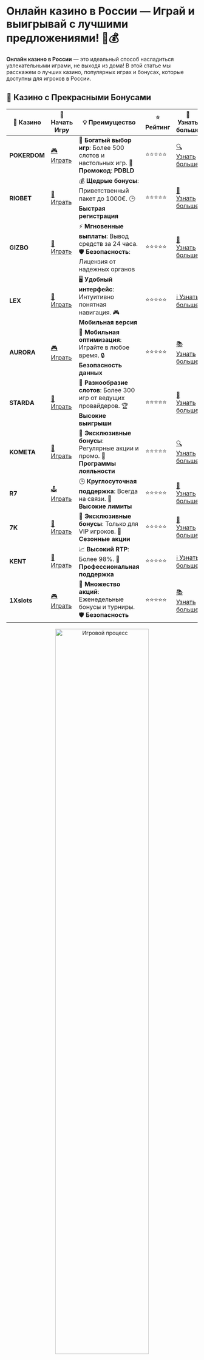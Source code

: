 # Онлайн казино в России — Играй и выигрывай с лучшими предложениями! 🎰💰

**Онлайн казино в России** — это идеальный способ насладиться увлекательными играми, не выходя из дома! В этой статье мы расскажем о лучших казино, популярных играх и бонусах, которые доступны для игроков в России.

## 🌟 Казино с Прекрасными Бонусами

| 🎲 **Казино** | 🔗 **Начать Игру** | 💡 **Преимущество** | ⭐ **Рейтинг** | 🔗 **Узнать больше** |
|--------------|---------------------|---------------------|----------------|----------------------|
| **POKERDOM**  | [🎮 Играть](https://brandplay.link/4k77v2yx) | 🎉 **Богатый выбор игр**: Более 500 слотов и настольных игр. 🎁 **Промокод**: **PDBLD** | ⭐⭐⭐⭐⭐ | [🔍 Узнать больше](https://brandplay.link/4k77v2yx) |
| **RIOBET**    | [🎰 Играть](https://brandplay.link/7xBLTPyj) | 💰 **Щедрые бонусы**: Приветственный пакет до 1000€. 🕒 **Быстрая регистрация** | ⭐⭐⭐⭐⭐ | [📖 Узнать больше](https://brandplay.link/7xBLTPyj) |
| **GIZBO**     | [🎲 Играть](https://brandplay.link/bprXw4YV) | ⚡ **Мгновенные выплаты**: Вывод средств за 24 часа. 🛡️ **Безопасность**: Лицензия от надежных органов | ⭐⭐⭐⭐⭐ | [📝 Узнать больше](https://brandplay.link/bprXw4YV) |
| **LEX**       | [🤑 Играть](https://brandplay.link/zW4hdDFV) | 🖥️ **Удобный интерфейс**: Интуитивно понятная навигация. 🎮 **Мобильная версия** | ⭐⭐⭐⭐⭐ | [ℹ️ Узнать больше](https://brandplay.link/zW4hdDFV) |
| **AURORA**    | [🎮 Играть](https://10trafic-stat2.com/click/668546556bcc6313411604bd/6766/13032/subaccount) | 📱 **Мобильная оптимизация**: Играйте в любое время. 🔒 **Безопасность данных** | ⭐⭐⭐⭐⭐ | [📚 Узнать больше](https://10trafic-stat2.com/click/668546556bcc6313411604bd/6766/13032/subaccount) |
| **STARDА**    | [🎯 Играть](https://brandplay.link/fB7xwRFL) | 🎰 **Разнообразие слотов**: Более 300 игр от ведущих провайдеров. 🏆 **Высокие выигрыши** | ⭐⭐⭐⭐⭐ | [🔎 Узнать больше](https://brandplay.link/fB7xwRFL) |
| **KOMETA**    | [🎰 Играть](https://brandplay.link/8ZymQJV8) | 🎁 **Эксклюзивные бонусы**: Регулярные акции и промо. 🔄 **Программы лояльности** | ⭐⭐⭐⭐⭐ | [🔍 Узнать больше](https://brandplay.link/8ZymQJV8) |
| **R7**        | [🕹️ Играть](https://brandplay.link/bMd3Yjsw) | 🕒 **Круглосуточная поддержка**: Всегда на связи. 💸 **Высокие лимиты** | ⭐⭐⭐⭐⭐ | [📖 Узнать больше](https://brandplay.link/bMd3Yjsw) |
| **7K**        | [🎲 Играть](https://brandplay.link/BvQyFShp) | 🌟 **Эксклюзивные бонусы**: Только для VIP игроков. 🎉 **Сезонные акции** | ⭐⭐⭐⭐⭐ | [📝 Узнать больше](https://brandplay.link/BvQyFShp) |
| **KENT**      | [🤑 Играть](https://brandplay.link/Fv2WP3js) | 📈 **Высокий RTP**: Более 98%. 💼 **Профессиональная поддержка** | ⭐⭐⭐⭐⭐ | [ℹ️ Узнать больше](https://brandplay.link/Fv2WP3js) |
| **1Xslots**   | [🎮 Играть](https://brandplay.link/hSB1khtr) | 🎉 **Множество акций**: Еженедельные бонусы и турниры. 🛡️ **Безопасность** | ⭐⭐⭐⭐⭐ | [📚 Узнать больше](https://brandplay.link/hSB1khtr) |

<div align="center"> <img src="https://i.pinimg.com/originals/1d/b3/25/1db325483acbe642c6d4e6fdd73a4988.gif" alt="Игровой процесс" width="70%"> </div>
---

## 🚀 Быстрые Выигрыши и Поддержка

| 🎲 **Казино** | 🔗 **Начать Игру** | 💡 **Преимущество** | ⭐ **Рейтинг** | 🔗 **Узнать больше** |
|--------------|---------------------|---------------------|----------------|----------------------|
| **GAMA**      | [🎯 Играть](https://brandplay.link/j6NMKsDz) | 🔍 **Интуитивный интерфейс**: Легкость использования. 🏅 **Престижные турниры** | ⭐⭐⭐⭐☆ | [🔎 Узнать больше](https://brandplay.link/j6NMKsDz) |
| **ONION**     | [🎰 Играть](https://brandplay.link/zBGRVpQ9) | 🤑 **Низкие ставки**: Идеально для начинающих. 🔄 **Быстрые выводы** | ⭐⭐⭐⭐☆ | [🔍 Узнать больше](https://brandplay.link/zBGRVpQ9) |
| **ЧЕМПИОН**   | [🕹️ Играть](https://temon-gter.cfd/go/lRq?p80412p304504pcc44t17455) | 🏅 **Лояльная программа**: Награды за активность. 🎁 **Ежемесячные бонусы** | ⭐⭐⭐⭐☆ | [📖 Узнать больше](https://temon-gter.cfd/go/lRq?p80412p304504pcc44t17455) |
| **VAVADA**    | [🎲 Играть](https://vavadapartner.pro/?promo=ea5c9275-6854-4505-94fc-95ab18221945-linkb2) | 🚀 **Быстрая регистрация**: Начните играть мгновенно. 🔐 **Безопасные транзакции** | ⭐⭐⭐⭐☆ | [📝 Узнать больше](https://vavadapartner.pro/?promo=ea5c9275-6854-4505-94fc-95ab18221945-linkb2) |
| **FRIENDS**   | [🤑 Играть](https://gofriends.mba/linkb2) | 🤝 **Социальные игры**: Играйте с друзьями. 🌐 **Мультиплатформенность** | ⭐⭐⭐⭐☆ | [ℹ️ Узнать больше](https://gofriends.mba/linkb2) |
| **1WIN**      | [🎮 Играть](https://brandplay.link/smXVpBbG) | 🏆 **Спортивные ставки**: Широкий выбор видов спорта. 💵 **Высокие коэффициенты** | ⭐⭐⭐⭐☆ | [📚 Узнать больше](https://brandplay.link/smXVpBbG) |
| **DRIP**      | [🎯 Играть](https://drp-ircp01.com/c07e6a3db) | 🌐 **Инновационные игры**: Новейшие игровые технологии. 🛡️ **Высокая безопасность** | ⭐⭐⭐⭐☆ | [🔎 Узнать больше](https://drp-ircp01.com/c07e6a3db) |
| **JOYCASINO** | [🎰 Играть](https://rpc30.call2me.pro/?/ru/registration?apkpop=0&partner=p24970p3291217pc98f) | 🎁 **Приятные бонусы**: Ежедневные акции и подарки. 🕹️ **Разнообразие игр** | ⭐⭐⭐⭐☆ | [🔍 Узнать больше](https://rpc30.call2me.pro/?/ru/registration?apkpop=0&partner=p24970p3291217pc98f) |
| **PLAYFORTUNA** | [🎮 Играть](https://fortunapromo.net/alt/playfortuna/registration?0dc4a9362a71feb7e3f165fb8e766f70) | 🎉 **Регулярные акции**: Бонусы, фриспины и многое другое. 🏅 **Турниры** | ⭐⭐⭐⭐☆ | [📚 Узнать больше](https://fortunapromo.net/alt/playfortuna/registration?0dc4a9362a71feb7e3f165fb8e766f70) |
| **SYKAA**     | [🤑 Играть](https://s-two-way.com/?source=linkb2&pid=30697) | 💸 **Доступные ставки**: Идеально для новичков. 🎁 **Щедрые бонусы** | ⭐⭐⭐⭐☆ | [🔍 Узнать больше](https://s-two-way.com/?source=linkb2&pid=30697) |

<div align="center"> <img src="https://i.pinimg.com/originals/1d/b3/25/1db325483acbe642c6d4e6fdd73a4988.gif" alt="Игровой процесс" width="70%"> </div>

![Онлайн казино Россия](https://i.pinimg.com/originals/a9/29/6e/a9296ea1cf6a7c20a985e593451f0323.png)

## Почему стоит выбрать **онлайн казино в России**? 🎮

**Онлайн казино в России** предлагают игрокам удобный способ играть в любимые азартные игры, при этом сохраняя высокий уровень безопасности и доступность. Вы можете наслаждаться игрой в любое время и в любом месте, а также иметь возможность зарабатывать реальные деньги!

### Преимущества онлайн казино в России 🏆

1. **Большой выбор игр**: В онлайн казино вы найдете не только классические слоты, но и столы для покера, рулетки и другие игры с живыми дилерами.
2. **Доступность**: Играйте в казино на компьютере или мобильном устройстве, без необходимости покидать дом.
3. **Бонусы и акции**: Казино предлагают различные бонусы, такие как бездепозитные бонусы, фриспины и другие выгодные предложения.
4. **Возможность вывода денег**: Все казино предлагают безопасные методы вывода средств, включая переводы на карты, электронные кошельки и банковские переводы.

## Популярные **онлайн казино в России** 🎰

В России есть несколько проверенных казино, которые заслужили доверие игроков благодаря качественному обслуживанию, удобному интерфейсу и разнообразным бонусам. Вот несколько из них:

| Казино         | Бонусы и акции                    | Рейтинг игроков | Популярные игры         |
|----------------|------------------------------------|------------------|-------------------------|
| **Pokerdom**    | 100% бонус на первый депозит      | ⭐⭐⭐⭐⭐           | Слоты, Рулетка, Покер   |
| **Riobet**      | 50 фриспинов за регистрацию        | ⭐⭐⭐⭐⭐           | Слоты, Лайв-игры, Покер |
| **Gizbo**       | Бездепозитные бонусы               | ⭐⭐⭐⭐            | Слоты, Лотереи, Рулетка |
| **LEX**         | 100% бонус на депозит, фриспины    | ⭐⭐⭐⭐⭐           | Слоты, Покер, Рулетка   |
| **Aurora**      | 50% на первый депозит, фриспины    | ⭐⭐⭐⭐⭐           | Лайв-игры, Слоты        |
| **Starda**      | Бесплатные вращения, бонусы        | ⭐⭐⭐⭐            | Слоты, Рулетка          |
| **Kometa**      | 100% бонус на первый депозит       | ⭐⭐⭐⭐⭐           | Слоты, Рулетка          |
| **R7**          | Бонусы за регистрацию, фриспины    | ⭐⭐⭐⭐⭐           | Лайв-игры, Рулетка      |
| **7K**          | 50 фриспинов, бонусы на депозит    | ⭐⭐⭐⭐            | Слоты, Лайв-казино      |
| **Kent**        | Бесплатные вращения, бонусы        | ⭐⭐⭐⭐⭐           | Слоты, Покер            |

## Как выбрать **онлайн казино в России**? 🔎

### 1. **Проверенные и лицензированные сайты**

При выборе онлайн казино всегда обращайте внимание на наличие лицензии. Это гарантирует, что казино работает в рамках закона, соблюдая стандарты безопасности и честности.

### 2. **Акции и бонусы**

Казино часто предлагают бонусы за регистрацию, на первый депозит, а также фриспины и бездепозитные бонусы. Это отличный способ начать играть и увеличить шансы на выигрыш.

### 3. **Поддержка русскоязычных игроков**

Все лучшие онлайн казино в России предлагают поддержку на русском языке, что делает процесс игры и решения вопросов удобным и быстрым.

### 4. **Методы ввода и вывода средств**

Выбирайте казино, которое предлагает удобные и безопасные способы пополнения счета и вывода выигрышей, такие как банковские карты, электронные кошельки и криптовалюты.

## Виды игр в **онлайн казино в России** 🎲

В онлайн казино вы найдете широкий выбор игр для разных предпочтений:

### 1. **Слоты**

Это самые популярные игры в казино. Они предлагают разнообразные темы, бонусные раунды и большие джекпоты.

### 2. **Рулетка**

Рулетка — это классическая игра, которая привлекает множество игроков благодаря своей простоте и захватывающим моментам.

### 3. **Покер**

Для любителей стратегических игр покер — это идеальный выбор. В онлайн казино проводятся турниры и игры с живыми дилерами.

### 4. **Блэкджек**

Если вы любите игры с картами, блэкджек — это отличный выбор. В этой игре нужно набрать 21 очко, чтобы победить дилера.

### 5. **Лайв-казино**

Для настоящего ощущения от игрового процесса выберите лайв-казино, где игры ведутся с реальными дилерами в режиме реального времени.

## Как начать играть в **онлайн казино в России**? 🚀

1. **Зарегистрируйтесь**: Пройдите процесс регистрации на сайте казино, указав личные данные.
2. **Пополните баланс**: Используйте один из доступных методов пополнения счета.
3. **Получите бонусы**: Используйте приветственные бонусы, фриспины и другие акции.
4. **Начните игру**: Выберите игру, которая вам по душе, и начните выигрывать!

## Заключение 🎉

**Онлайн казино в России** — это отличная возможность для игроков насладиться азартными играми, получая бонусы, выигрыши и не выходя из дома. Выбирайте проверенные казино с выгодными предложениями и играйте в любимые игры с комфортом!

Начните свою игру сегодня и не упустите шанс на большой выигрыш! 🍀🎰
